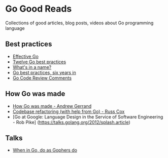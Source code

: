 # Go Good Reads
Collections of good articles, blog posts, videos about Go programming language

## Best practices
- [Effective Go](http://golang.org/doc/effective_go.html)
- [Twelve Go best practices](https://talks.golang.org/2013/bestpractices.slide)
- [What's in a name?](https://talks.golang.org/2014/names.slide#1)
- [Go best practices, six years in](https://peter.bourgon.org/go-best-practices-2016/)
- [Go Code Review Comments](https://github.com/golang/go/wiki/CodeReviewComments)

## How Go was made
- [How Go was made - Andrew Gerrand](https://talks.golang.org/2015/how-go-was-made.slide)
- [Codebase refactoring (with help from Go) - Russ Cox](https://talks.golang.org/2016/refactor.article)
- [Go at Google: Language Design in the Service of Software Engineering - Rob Pike] (https://talks.golang.org/2012/splash.article)

## Talks
- [When in Go, do as Gophers do](https://talks.golang.org/2014/readability.slide#1)
